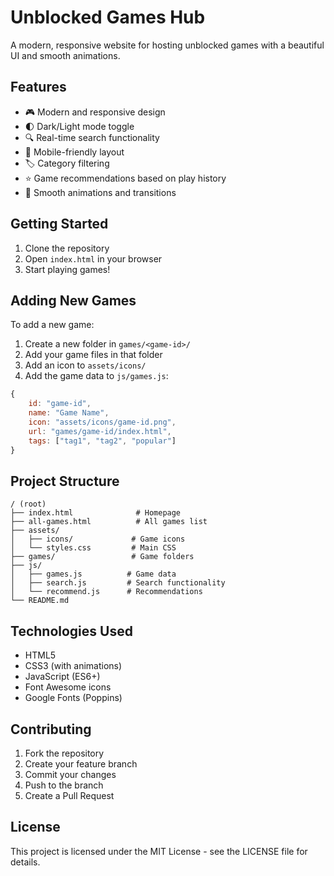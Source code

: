 # Unblocked Games Hub

A modern, responsive website for hosting unblocked games with a beautiful UI and smooth animations.

## Features

- 🎮 Modern and responsive design
- 🌓 Dark/Light mode toggle
- 🔍 Real-time search functionality
- 📱 Mobile-friendly layout
- 🏷️ Category filtering
- ⭐ Game recommendations based on play history
- 🎨 Smooth animations and transitions

## Getting Started

1. Clone the repository
2. Open `index.html` in your browser
3. Start playing games!

## Adding New Games

To add a new game:

1. Create a new folder in `games/<game-id>/`
2. Add your game files in that folder
3. Add an icon to `assets/icons/`
4. Add the game data to `js/games.js`:

```javascript
{
    id: "game-id",
    name: "Game Name",
    icon: "assets/icons/game-id.png",
    url: "games/game-id/index.html",
    tags: ["tag1", "tag2", "popular"]
}
```

## Project Structure

```
/ (root)
├── index.html              # Homepage
├── all-games.html          # All games list
├── assets/
│   ├── icons/             # Game icons
│   └── styles.css         # Main CSS
├── games/                 # Game folders
├── js/
│   ├── games.js          # Game data
│   ├── search.js         # Search functionality
│   └── recommend.js      # Recommendations
└── README.md
```

## Technologies Used

- HTML5
- CSS3 (with animations)
- JavaScript (ES6+)
- Font Awesome icons
- Google Fonts (Poppins)

## Contributing

1. Fork the repository
2. Create your feature branch
3. Commit your changes
4. Push to the branch
5. Create a Pull Request

## License

This project is licensed under the MIT License - see the LICENSE file for details. 
